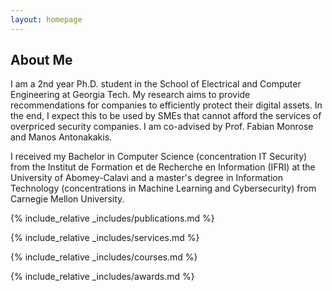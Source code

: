```yaml
---
layout: homepage
---
```


## About Me

I am a 2nd year Ph.D. student in the School of Electrical and Computer Engineering 
at Georgia Tech. My research aims to provide recommendations for companies to 
efficiently protect their digital assets. In the end, I expect this to be used
by SMEs that cannot afford the services of overpriced security companies. I am
co-advised by Prof. Fabian Monrose and Manos Antonakakis.

I received my Bachelor in Computer Science (concentration IT Security) from the
Institut de Formation et de Recherche en Information (IFRI) at the University of
Abomey-Calavi and a master's degree in Information Technology (concentrations in Machine Learning and Cybersecurity) from Carnegie Mellon University. 

{% include_relative _includes/publications.md %}

{% include_relative _includes/services.md %}

{% include_relative _includes/courses.md %}

{% include_relative _includes/awards.md %}
